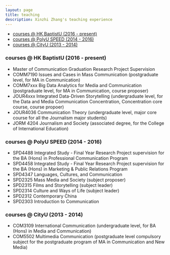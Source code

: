 ```yaml
---
layout: page
title: teaching
description: Xinzhi Zhang's teaching experience 
---
```


<div class="navbar">
    <div class="navbar-inner">
        <ul class="nav">
            <li><a href="#hkbu_course">courses @ HK BaptistU (2016 - present)</a></li>
            <li><a href="#polyu_course">courses @ PolyU SPEED (2014 - 2016)</a></li>
            <li><a href="#cityu_courese">courses @ CityU (2013 - 2014) </a></li>
        </ul>
    </div>
</div>

### <a name="hkbu_course"></a>courses @ HK BaptistU (2016 - present)

 - Master of Communication Graduation Research Project Supervision 
 - COMM7190 Issues and Cases in Mass Communication (postgraduate level, for MA in Communication)
 - COMM7xxx Big Data Analytics for Media and Communication (postgraduate level, for MA in Communication, course proposer)
 - JOUR4xxx Integrated Data-Driven Storytelling (undergraduate level, for the Data and Media Communication Concentration, Concentration core course, course propoer)
 - JOUR4036 Communication Theory (undergraduate level, major core course for all the Journalism major students)
 - JORM 4204 Journalism and Society (associated degree, for the College of International Education) 

### <a name="polyu_course"></a>courses @ PolyU SPEED (2014 - 2016)

 - SPD4488 Integrated Study - Final Year Research Project supervision for the BA (Hons) in Professional Communication Program
 - SPD4458 Integrated Study - Final Year Research Project supervision for the BA (Hons) in Marketing & Public Relations Program
 - SPD4347 Languages, Cultures, and Communication 
 - SPD2325 Mass Media and Society (subject proposer)   
 - SPD2315 Films and Storytelling (subject leader)
 - SPD2314 Culture and Ways of Life (subject leader)
 - SPD2312 Contemporary China  
 - SPD2303 Introduction to Communication

### <a name="cityu_courese"></a>courses @ CityU (2013 - 2014)

 - COM3109 International Communication (undergraduate level, for BA (Hons) in Media and Communication) 
 - COM5502 Multimedia Communication (postgraduate level compulsory subject for the postgraduate program of MA in Communication and New Media) 



